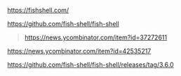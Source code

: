 https://fishshell.com/

https://github.com/fish-shell/fish-shell
> https://news.ycombinator.com/item?id=37272611

https://news.ycombinator.com/item?id=42535217

https://github.com/fish-shell/fish-shell/releases/tag/3.6.0
